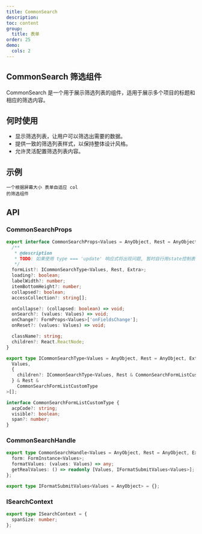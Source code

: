 ```yaml
---
title: CommonSearch
description:
toc: content
group:
  title: 表单
order: 25
demo:
  cols: 2
---
```


## CommonSearch 筛选组件

CommonSearch 是一个用于展示筛选列表的组件，适用于展示多个项目的标题和相应的筛选内容。

## 何时使用

- 显示筛选列表，让用户可以筛选出需要的数据。
- 提供一致的筛选列表样式，以保持整体设计风格。
- 允许灵活配置筛选列表内容。

## 示例

<code src='./demo/demo1.tsx'>一个根据屏幕大小 表单自适应 col 的筛选组件</code>

## API

### CommonSearchProps

```ts
export interface CommonSearchProps<Values = AnyObject, Rest = AnyObject, Extra = AnyObject> {
  /**
   * @description
   * TODO: 如果使用 type === 'update' 响应式将出现问题, 暂时自行用state控制表单
   */
  formList?: ICommonSearchType<Values, Rest, Extra>;
  loading?: boolean;
  labelWidth?: number;
  itemBottomHeight?: number;
  collapsed?: boolean;
  accessCollection?: string[];

  onCollapse?: (collapsed: boolean) => void;
  onSearch?: (values: Values) => void;
  onChange?: FormProps<Values>['onFieldsChange'];
  onReset?: (values: Values) => void;

  className?: string;
  children?: React.ReactNode;
}

export type ICommonSearchType<Values = AnyObject, Rest = AnyObject, Extra = AnyObject> = Search<
  Values,
  {
    children?: ICommonSearchType<Values, Rest & CommonSearchFormListCustomType, Extra>;
  } & Rest &
    CommonSearchFormListCustomType
>[];

interface CommonSearchFormListCustomType {
  acpCode?: string;
  visible?: boolean;
  span?: number;
}
```

### CommonSearchHandle

```ts
export type CommonSearchHandle<Values = AnyObject, Rest = AnyObject, Extra = AnyObject> = {
  form: FormInstance<Values>;
  formatValues: (values: Values) => any;
  getRealValues: () => readonly [Values, IFormatSubmitValues<Values>];
};

export type IFormatSubmitValues<Values = AnyObject> = {};
```

### ISearchContext

```ts
export type ISearchContext = {
  spanSize: number;
};
```
